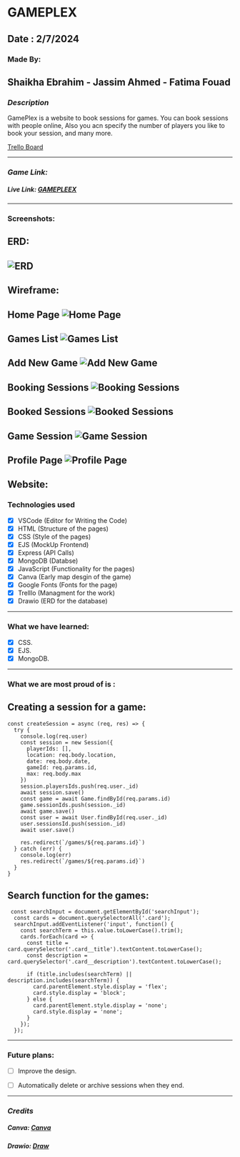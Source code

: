 # GAMEPLEX

## Date : 2/7/2024

### Made By:  
## Shaikha Ebrahim  - Jassim Ahmed  - Fatima Fouad

### **_Description_**
GamePlex is a website to book sessions for games.
You can book sessions with people online, Also you acn specify the number of players you like to book your session, and many more.


[Trello Board](https://trello.com/b/YZLaovCr/gameplex
)

---
### **_Game Link:_**
##### Live Link: [GAMEPLEEX](https://gameplex.fly.dev/)
---
### Screenshots:
## ERD:
## ![ERD](Gameplex.drawio.png)
## Wireframe:
## Home Page  ![Home Page](P1.png)
## Games List ![Games List](P2.png)
## Add New Game ![Add New Game](P5.png)
## Booking Sessions ![Booking Sessions](P4.png)
## Booked Sessions ![Booked Sessions](P6.png)
## Game Session ![Game Session](P3.png)
## Profile Page ![Profile Page](P7.png)

## Website:


### Technologies used

- [x] VSCode (Editor for Writing the Code)
- [x] HTML (Structure of the pages)
- [x] CSS (Style of the pages)
- [x] EJS (MockUp Frontend)
- [x] Express (API Calls)
- [x] MongoDB (Databse)
- [x] JavaScript (Functionality for the pages)
- [x] Canva (Early map desgin of the game)
- [x] Google Fonts (Fonts for the page)
- [x] Trelllo (Managment for the work)
- [x] Drawio (ERD for the database)

---
### What we have learned:

- [x] CSS.
- [x] EJS.
- [x] MongoDB.

---
### What we are most proud of is :
## Creating a session for a game:
```
const createSession = async (req, res) => {
  try {
    console.log(req.user)
    const session = new Session({
      playerIds: [],
      location: req.body.location,
      date: req.body.date,
      gameId: req.params.id,
      max: req.body.max
    })
    session.playersIds.push(req.user._id)
    await session.save()
    const game = await Game.findById(req.params.id)
    game.sessionIds.push(session._id)
    await game.save()
    const user = await User.findById(req.user._id)
    user.sessionsId.push(session._id)
    await user.save()

    res.redirect(`/games/${req.params.id}`)
  } catch (err) {
    console.log(err)
    res.redirect(`/games/${req.params.id}`)
  }
}
```

## Search function for the games:
```
 const searchInput = document.getElementById('searchInput');
  const cards = document.querySelectorAll('.card');
  searchInput.addEventListener('input', function() {
    const searchTerm = this.value.toLowerCase().trim();
    cards.forEach(card => {
      const title = card.querySelector('.card__title').textContent.toLowerCase();
      const description = card.querySelector('.card__description').textContent.toLowerCase();
    
      if (title.includes(searchTerm) || description.includes(searchTerm)) {
        card.parentElement.style.display = 'flex'; 
        card.style.display = 'block'; 
      } else {
        card.parentElement.style.display = 'none'; 
        card.style.display = 'none'; 
      }
    });
  });

```
---
### Future plans:

- [ ] Improve the design.
- [ ] Automatically delete or archive sessions when they end.


---
### **_Credits_**

##### Canva: [Canva](https://www.canva.com/)
##### Drawio: [Draw](https://app.diagrams.net/)

